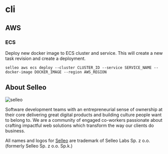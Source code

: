 # cli

## AWS

### ECS

Deploy new docker image to ECS cluster and service. This will create a new task revision and create a deployment.

```
selleo aws ecs deploy --cluster CLUSTER_ID --service SERVICE_NAME --docker-image DOCKER_IMAGE --region AWS_REGION
```

## About Selleo

![selleo](https://raw.githubusercontent.com/Selleo/selleo-resources/master/public/github_footer.png)

Software development teams with an entrepreneurial sense of ownership at their core delivering great digital products and building culture people want to belong to. We are a community of engaged co-workers passionate about crafting impactful web solutions which transform the way our clients do business.

All names and logos for [Selleo](https://selleo.com/about) are trademark of Selleo Labs Sp. z o.o. (formerly Selleo Sp. z o.o. Sp.k.)

